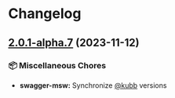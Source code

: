 # Changelog

## [2.0.1-alpha.7](https://github.com/kubb-project/kubb/compare/kubb-v2.0.0-alpha.7...swagger-msw-v2.0.1-alpha.7) (2023-11-12)


### 📦 Miscellaneous Chores

* **swagger-msw:** Synchronize [@kubb](https://github.com/kubb) versions

